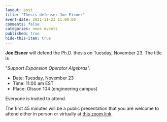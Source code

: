 ```yaml
---
layout: post
title: "Thesis defense: Joe Eisner"
event-date: 2021-11-23 11:00:00
comments: false
categories: news events
published: true
hide-this-item: true
---
```


**Joe Eisner** will defend the Ph.D. thesis on Tuesday, November 23.
The title is

"_Support Expansion Operator Algebras_".

- Date: Tuesday, November 23
- Time: 11:00 am EST
- Place: Olsson 104 (engineering campus)

Everyone is invited to attend.

The first 45 minutes will be a public presentation that you are welcome to attend either in person or virtually at [this zoom link](https://virginia.zoom.us/j/99410655722?pwd=MWRjYWZ4cjRrMWNsVXJTc3QxdFFBdz09).